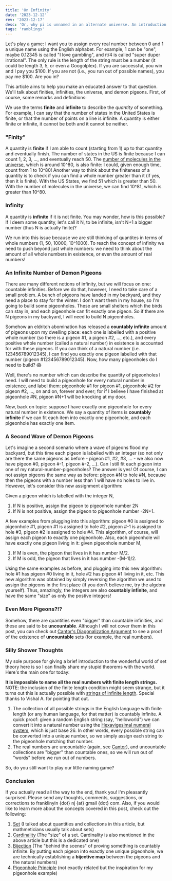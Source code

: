 ```yaml
---
title: 'On Infinity'
date: '2023-12-12'
rev: '2023-12-17'
desc: 'Or, why pi is unnamed in an alternate universe. An introduction to finiteness, infiniteness, and some silly consequences of these notions.'
tags: 'ramblings'
---
```


Let's play a game: I want you to assign every real number between 0 and 1 a unique name using the English alphabet. For example, 1 can be "one", maybe 0.12345 is called "I love gambling", and π/4 is called "super duper irrational". The only rule is the length of the string must be a number (it could be length 3, 5, or even a Googolplex). If you are successful, you win and I pay you $100. If you are not (i.e., you run out of possible names), you pay me $100. Are you in?

This article aims to help you make an educated answer to that question. We'll talk about finities, infinities, the universe, and demon pigeons. First, of course, some remarks and definitions:

We use the terms **finite** and **infinite** to describe the *quantity* of something. For example, I can say that the number of states in the United States is finite, or that the number of points on a line is infinite. A quantity is either finite or infinite, it cannot be both and it cannot be neither.

### "Finity"
A quantity is **finite** if I am able to count (starting from 1) up to that quantity and eventually finish. The number of states in the US is finite because I can count 1, 2, 3, ..., and eventually reach 50. The [number of molecules in the universe](https://www.popularmechanics.com/space/a27259/how-many-particles-are-in-the-entire-universe/), which is around 10^80, is also finite: I could, given enough time, count from 1 to 10^80! Another way to think about the finiteness of a quantity is to check if you can find a whole number greater than it (if yes, then it is finite). With the US States, we find 51 which is greater than 50. With the number of molecules in the universe, we can find 10^81, which is greater than 10^80.

### Infinity
A quantity is **infinite** if it is not finite. You may wonder, how is this possible? If I deem some quantity, let's call it N, to be infinite, isn't N+1 a bigger number (thus N is actually finite)? 

We run into this issue because we are still thinking of quantites in terms of whole numbers (1, 50, 10000, 10^1000). To reach the concept of infinity we need to push beyond just whole numbers: we need to think about the amount of all whole numbers in existence, or even the amount of real numbers!

### An Infinite Number of Demon Pigeons
There are many different notions of infinity, but we will focus on one: countable infinities. Before we do that, however, I need to take care of a small problem. A bunch of pigeons have landed in my backyard, and they need a place to stay for the winter. I don't want them in my house, so I'm going to build some pigeonholes. These are small shelters which the birds can stay in, and each pigeonhole can fit exactly one pigeon. So if there are N pigeons in my backyard, I will need to build N pigeonholes.

Somehow an eldritch abomination has released a **countably infinite** amount of pigeons upon my dwelling place: each one is labelled with a positive whole number (so there is a pigeon #1, a pigeon #2, ..., etc.), and every positive whole number (called a natural number) in existence is accounted for with these pigeons. If you can think of a natural number (i.e. 123456789012345), I can find you exactly one pigeon labelled with that number (pigeon #123456789012345). Now, how many pigeonholes do I need to build? 😱

Well, there's no number which can describe the quantity of pigeonholes I need. I will need to build a pigeonhole for every natural number in existence, and label them: pigeonhole #1 for pigeon #1, pigeonhole #2 for pigeon #2, ..., on and on, forever and ever; for if I believe I have finished at pigeonhole #N, pigeon #N+1 will be knocking at my door.

Now, back on topic: suppose I have exactly one pigeonhole for every natural number in existence. We say a quantity of items is **countably infinite** if we can fit each item into exactly one pigeonhole, and each pigeonhole has exactly one item. 

### A Second Wave of Demon Pigeons
Let's imagine a second scenario where a wave of pigeons flood my backyard, but this time each pigeon is labelled with an integer (so not only are there the same pigeons as before - pigeon #1, #2, #3, ... - we also now have pigeon #0, pigeon #-1, pigeon #-2, ...). Can I still fit each pigeon into one of my natural-number-pigeonholes? The answer is yes! Of course, I can not assign pigeons the same way as before: pigeon #N to hole #N, because then the pigeons with a number less than 1 will have no holes to live in. However, let's consider this new assignment algorithm:  

Given a pigeon which is labelled with the integer N,  
1. If N is positive, assign the pigeon to pigeonhole number 2N
2. If N is not positive, assign the pigeon to pigeonhole number -2N+1.

A few examples from plugging into this algorithm: pigeon #0 is assigned to pigeonhole #1, pigeon #1 is assigned to hole #2, pigeon #-1 is assigned to hole #3, pigeon #2 is assigned to hole #4. This algorithm, of course, will assign each pigeon to exactly one pigeonhole. Also, each pigeonhole will have exactly one pigeon living in it: given pigeonhole number M,  
1. If M is even, the pigeon that lives in it has number M/2.
2. If M is odd, the pigeon that lives in it has number -(M-1)/2.  

Using the same examples as before, and plugging into this new algorithm: hole #1 has pigeon #0 living in it, hole #2 has pigeon #1 living in it, etc. This new algorithm was obtained by simply reversing the algorithm we used to assign the pigeons in the first place (if you don't believe me, try the algebra yourself). Thus, amazingly, the integers are also **countably infinite**, and have the same "size" as only the postive integers!

### Even More Pigeons?!?
Somehow, there are quantities even "bigger" than countable infinities, and these are said to be **uncountable**. Although I will not cover them in this post, you can check out [Cantor's Diagonalization Argument](https://en.wikipedia.org/wiki/Cantor%27s_diagonal_argument) to see a proof of the existence of **uncountable** sets (for example, the real numbers).

### Silly Shower Thoughts
My sole purpose for giving a brief introduction to the wonderful world of set theory here is so I can finally share my stupid theorems with the world. Here's the main one for today:

**It is impossible to name all the real numbers with finite length strings.**  
NOTE: the inclusion of the finite length condition might seem strange, but it turns out this is actually possible with [strings of infinite length](https://cs.stackexchange.com/questions/119455/does-infinite-length-strings-lead-to-uncountable-languages). Special thanks to Vishal A. for pointing that out.
1. The collection of all possible strings in the English language with finite length (or any human language, for that matter) is countably infinite. A quick proof: given a random English string (say, "helloworld") we can convert it into a natural number using the [Hexavigesimal numeral system](https://gist.github.com/pinguet62/9817978), which is just base 26. In other words, every possible string can be converted into a unique number, so we simply assign each string to the pigeonhole matching that number.
2. The real numbers are uncountable (again, see [Cantor](https://en.wikipedia.org/wiki/Cantor%27s_diagonal_argument)), and uncountable collections are "bigger" than countable ones, so we will run out of "words" before we run out of numbers.

So, do you still want to play our little naming game? 
### Conclusion
If you actually read all the way to the end, thank you! I'm pleasantly surprised. Please send any thoughts, comments, suggestions, or corrections to franklinyin {dot} nj {at} gmail {dot} com. Also, if you would like to learn more about the concepts covered in this post, check out the following:
1. [Set](https://en.wikipedia.org/wiki/Set_(mathematics)) (I talked about quantities and collections in this article, but mathmeticians usually talk about sets)
2. [Cardinality](https://en.wikipedia.org/wiki/Cardinality) (The "size" of a set. Cardinality is also mentioned in the above article but this is a dedicated one)
3. [Bijection](https://en.wikipedia.org/wiki/Bijection) (The "behind the scenes" of proving something is countably infinite. By putting each pigeon into exactly one unique pigeonhole, we are technically establishing a **bijective map** between the pigeons and the natural numbers)
4. [Pigeonhole Principle](https://en.wikipedia.org/wiki/Pigeonhole_principle) (not exactly related but the inspiration for my pigeonhole example)
